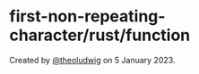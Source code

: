 # first-non-repeating-character/rust/function

Created by [@theoludwig](https://github.com/theoludwig) on 5 January 2023.
